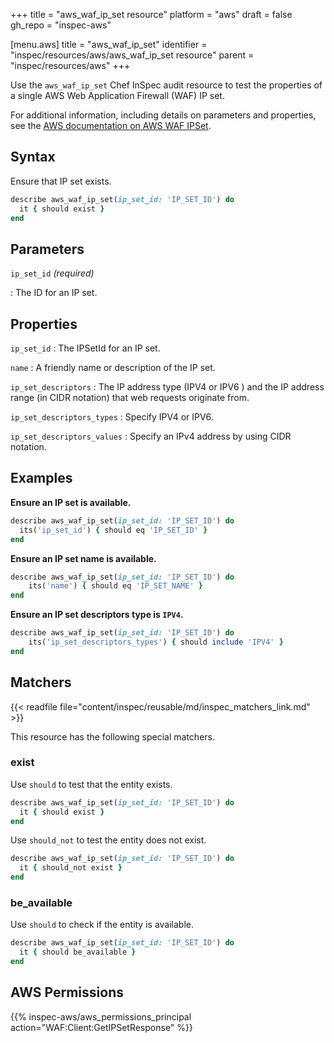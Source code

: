 +++
title = "aws_waf_ip_set resource"
platform = "aws"
draft = false
gh_repo = "inspec-aws"

[menu.aws]
title = "aws_waf_ip_set"
identifier = "inspec/resources/aws/aws_waf_ip_set resource"
parent = "inspec/resources/aws"
+++

Use the `aws_waf_ip_set` Chef InSpec audit resource to test the properties of a single AWS Web Application Firewall (WAF) IP set.

For additional information, including details on parameters and properties, see the [AWS documentation on AWS WAF IPSet](https://docs.aws.amazon.com/AWSCloudFormation/latest/UserGuide/aws-resource-waf-ipset.html).

## Syntax

Ensure that IP set exists.

```ruby
describe aws_waf_ip_set(ip_set_id: 'IP_SET_ID') do
  it { should exist }
end
```

## Parameters

`ip_set_id` _(required)_

: The ID for an IP set.

## Properties

`ip_set_id`
: The IPSetId for an IP set.

`name`
: A friendly name or description of the IP set.

`ip_set_descriptors`
: The IP address type (IPV4 or IPV6 ) and the IP address range (in CIDR notation) that web requests originate from.

`ip_set_descriptors_types`
: Specify IPV4 or IPV6.

`ip_set_descriptors_values`
: Specify an IPv4 address by using CIDR notation.

## Examples

**Ensure an IP set is available.**

```ruby
describe aws_waf_ip_set(ip_set_id: 'IP_SET_ID') do
  its('ip_set_id') { should eq 'IP_SET_ID' }
end
```

**Ensure an IP set name is available.**

```ruby
describe aws_waf_ip_set(ip_set_id: 'IP_SET_ID') do
    its('name') { should eq 'IP_SET_NAME' }
end
```

**Ensure an IP set descriptors type is `IPV4`.**

```ruby
describe aws_waf_ip_set(ip_set_id: 'IP_SET_ID') do
    its('ip_set_descriptors_types') { should include 'IPV4' }
end
```

## Matchers

{{< readfile file="content/inspec/reusable/md/inspec_matchers_link.md" >}}

This resource has the following special matchers.

### exist

Use `should` to test that the entity exists.

```ruby
describe aws_waf_ip_set(ip_set_id: 'IP_SET_ID') do
  it { should exist }
end
```

Use `should_not` to test the entity does not exist.

```ruby
describe aws_waf_ip_set(ip_set_id: 'IP_SET_ID') do
  it { should_not exist }
end
```

### be_available

Use `should` to check if the entity is available.

```ruby
describe aws_waf_ip_set(ip_set_id: 'IP_SET_ID') do
  it { should be_available }
end
```

## AWS Permissions

{{% inspec-aws/aws_permissions_principal action="WAF:Client:GetIPSetResponse" %}}
